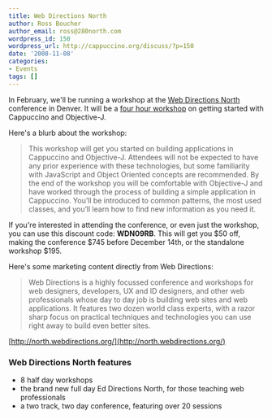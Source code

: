 ```yaml
---
title: Web Directions North
author: Ross Boucher
author_email: ross@280north.com
wordpress_id: 150
wordpress_url: http://cappuccino.org/discuss/?p=150
date: '2008-11-08'
categories:
- Events
tags: []
---
```



In February, we'll be running a workshop at the [Web Directions North](http://north.webdirections.org/) conference in Denver. It will be a [four hour workshop](http://north.webdirections.org/workshops#cappuccino-bootcamp) on getting started with Cappuccino and Objective-J.

Here's a blurb about the workshop:

> This workshop will get you started on building applications in Cappuccino and Objective-J. Attendees will not be expected to have any prior experience with these technologies, but some familiarity with JavaScript and Object Oriented concepts are recommended. By the end of the workshop you will be comfortable with Objective-J and have worked through the process of building a simple application in Cappuccino. You&rsquo;ll be introduced to common patterns, the most used classes, and you&rsquo;ll learn how to find new information as you need it.

If you're interested in attending the conference, or even just the workshop, you can use this discount code: **WDN09RB**. This will get you $50 off, making the conference $745 before December 14th, or the standalone workshop $195.

Here's some marketing content directly from Web Directions:

> Web Directions is a highly focussed conference and workshops for web designers, developers, UX and ID designers, and other web professionals whose day to day job is building web sites and web applications. It features two dozen world class experts, with a razor sharp focus on practical techniques and technologies you can use right away to build even better sites.

[http://north.webdirections.org/](http://north.webdirections.org/)

### Web Directions North features

* 8 half day workshops
* the brand new full day Ed Directions North, for those teaching web professionals
* a two track, two day conference, featuring over 20 sessions



